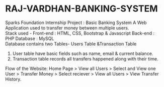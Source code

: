 # RAJ-VARDHAN-BANKING-SYSTEM
Sparks Foundation Internship Project : Basic Banking System A Web Application used to transfer money between multiple users.  
Stack used - Front-end : HTML, CSS, Bootstrap &amp; Javascript Back-end : PHP Database : MySQL  
Database contains two Tables- Users Table &amp;Transaction Table

1. User table have basic fields such as name, email & current balance.
2. Transaction table records all transfers happened along with their time.

Flow of the Website: Home Page > View all Users > Select and View one User > Transfer Money > Select reciever > View all Users > View Transfer History.
